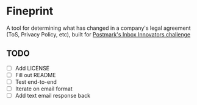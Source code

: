 # Fineprint

A tool for determining what has changed in a company's legal agreement (ToS, Privacy Policy, etc), built for [Postmark's Inbox Innovators challenge](https://postmarkapp.com/blog/announcing-the-postmark-challenge-inbox-innovators%20)

## TODO

- [ ] Add LICENSE
- [ ] Fill out README
- [ ] Test end-to-end
- [ ] Iterate on email format
- [ ] Add text email response back

